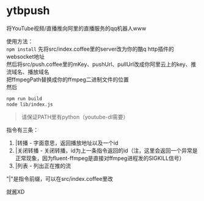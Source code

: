 # ytbpush  

将YouTube视频/直播推向阿里的直播服务的qq机器人www  

使用方法：  
`npm install`
先将src/index.coffee里的server改为你的酷q http插件的websocket地址  
然后将src/push.coffee里的mKey、pushUrl、pullUrl改成你阿里云上的key、推流域名、播放域名  
把ffmpegPath替换成你的ffmpeg二进制文件的位置  
然后  
```bash
npm run build
node lib/index.js
```  

> 请保证PATH里有python（youtube-dl需要）  

指令有三条：  
1. |转播 <url>  -  字面意思，返回播放地址以及一个id  
2. |关闭转播 <id>  -  关闭转播，id为上一条指令返回的id（注，这里会返回一个异常是正常现象，因为fluent-ffmpeg是直接对ffmpeg进程发的SIGKILL信号）  
3. |列表  -  列出正在推的流  

"|"是指令前缀，可以在src/index.coffee里改

就酱XD